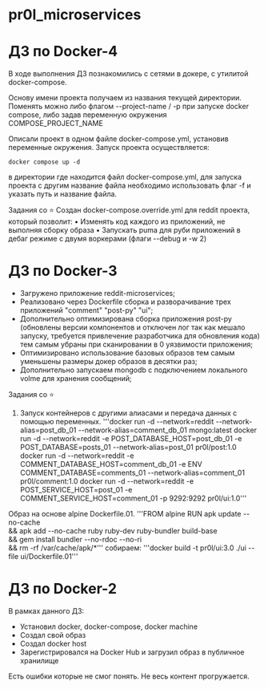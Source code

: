 # pr0l_microservices

# ДЗ по Docker-4
В ходе выполнения ДЗ познакомились с сетями в докере, с утилитой docker-compose.

Основу имени проекта получаем из названия текущей директории. Поменять можно либо флагом --project-name / -p при запуске docker compose, либо задав переменную окружения COMPOSE_PROJECT_NAME

Описали проект в одном файле docker-compose.yml, установив переменные окружения. Запуск проекта осуществляется:
```
docker compose up -d
```
в директории где находится файл docker-compose.yml, для запуска проекта с другим название файла необходимо использовать флаг -f и указать путь и название файла.

Задания со ⭐
Создан docker-compose.override.yml для reddit проекта, который позволит:
    • Изменять код каждого из приложений, не выполняя сборку образа
    • Запускать puma для руби приложений в дебаг режиме с двумя воркерами (флаги --debug и -w 2)

# ДЗ по Docker-3
- Загружено приложение reddit-microservices;
- Реализовано через Dockerfile сборка и разворачивание трех приложений "comment" "post-py" "ui";
- Дополнительно оптимизирована сборка приложения post-py (обновлены версии компонентов и отключен лог так как мешало запуску, требуется привлечение разработчика для обновления кода) тем самым убраны при сканировании в 0 уязвимости приложения;
- Оптимизировано использование базовых образов тем самым уменьшены размеры докер образов в десятки раз;
- Дополнительно запускаем mongodb с подключением локального volme для хранения сообщений;

Задания со ⭐
 1. Запуск контейнеров с другими алиасами и передача данных с помощью переменных.
'''docker run -d --network=reddit --network-alias=post_db_01 --network-alias=comment_db_01 mongo:latest
docker run -d --network=reddit -e POST_DATABASE_HOST=post_db_01 -e POST_DATABASE=posts_01 --network-alias=post_01 pr0l/post:1.0
docker run -d --network=reddit -e COMMENT_DATABASE_HOST=comment_db_01 -e ENV COMMENT_DATABASE=comments_01 --network-alias=comment_01 pr0l/comment:1.0
docker run -d --network=reddit -e  POST_SERVICE_HOST=post_01 -e COMMENT_SERVICE_HOST=comment_01 -p 9292:9292 pr0l/ui:1.0'''

Образ на основе alpine Dockerfile.01.
'''FROM alpine
RUN apk update --no-cache \
    && apk add --no-cache ruby ruby-dev ruby-bundler build-base \
    && gem install bundler --no-rdoc --no-ri \
    && rm -rf /var/cache/apk/*'''
собираем:
'''docker build -t pr0l/ui:3.0 ./ui --file ui/Dockerfile.01'''


# ДЗ по Docker-2
В рамках данного ДЗ:
- Установил docker, docker-compose, docker machine
- Создал свой образ
- Создал docker host
- Зарегистрировался на Docker Hub и загрузил образ в публичное хранилище

Есть ошибки которые не смог понять.
Не весь контент прогружается.
